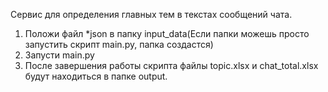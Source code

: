 Сервис для определения главных тем в текстах сообщений чата.

1. Положи файл *json  в папку input_data(Если папки можешь просто запустить скрипт main.py, папка создастся)
2. Запусти main.py
3. После завершения работы скрипта файлы topic.xlsx и chat_total.xlsx будут находиться в папке output.

